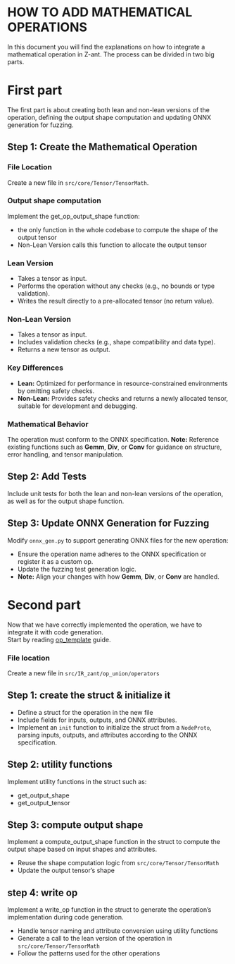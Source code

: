 # HOW TO ADD MATHEMATICAL OPERATIONS 
In this document you will find the explanations on how to integrate a mathematical operation in Z-ant.
The process can be divided in two big parts. 

# First part

The first part is about creating both lean and non-lean versions of the operation, defining the output shape computation and updating ONNX generation for fuzzing.

## Step 1: Create the Mathematical Operation

### File Location
Create a new file in `src/core/Tensor/TensorMath`.

### Output shape computation
Implement the get_op_output_shape function:
- the only function in the whole codebase to compute the shape of the output tensor 
- Non-Lean Version calls this function to allocate the output tensor

### Lean Version
- Takes a tensor as input.
- Performs the operation without any checks (e.g., no bounds or type validation).
- Writes the result directly to a pre-allocated tensor (no return value).

### Non-Lean Version
- Takes a tensor as input.
- Includes validation checks (e.g., shape compatibility and data type).
- Returns a new tensor as output.

### Key Differences
- **Lean:** Optimized for performance in resource-constrained environments by omitting safety checks.
- **Non-Lean:** Provides safety checks and returns a newly allocated tensor, suitable for development and debugging.

### Mathematical Behavior
The operation must conform to the ONNX specification. **Note:** Reference existing functions such as **Gemm**, **Div**, or **Conv** for guidance on structure, error handling, and tensor manipulation.


## Step 2: Add Tests

Include unit tests for both the lean and non-lean versions of the operation, as well as for the output shape function.


## Step 3: Update ONNX Generation for Fuzzing

Modify `onnx_gen.py` to support generating ONNX files for the new operation:

- Ensure the operation name adheres to the ONNX specification or register it as a custom op.
- Update the fuzzing test generation logic.
- **Note:** Align your changes with how **Gemm**, **Div**, or **Conv** are handled.

# Second part
Now that we have correctly implemented the operation, we have to integrate it with code generation.  
Start by reading [op_template](op_template.md) guide.

### File location
Create a new file in `src/IR_zant/op_union/operators`

## Step 1: create the struct & initialize it
- Define a struct for the operation in the new file
- Include fields for inputs, outputs, and ONNX attributes.
- Implement an `init` function to initialize the struct from a `NodeProto`, parsing inputs, outputs, and attributes according to the ONNX specification.

## Step 2: utility functions
Implement utility functions in the struct such as:
- get_output_shape
- get_output_tensor

## Step 3: compute output shape
Implement a compute_output_shape function in the struct to compute the output shape based on input shapes and attributes.

- Reuse the shape computation logic from `src/core/Tensor/TensorMath`
- Update the output tensor’s shape

## step 4: write op 
Implement a write_op function in the struct to generate the operation’s implementation during code generation.
- Handle tensor naming and attribute conversion using utility functions
- Generate a call to the lean version of the operation in 
`src/core/Tensor/TensorMath`
- Follow the patterns used for the other operations









